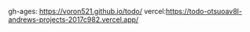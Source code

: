 gh-ages: https://voron521.github.io/todo/
vercel:https://todo-otsuoav8l-andrews-projects-2017c982.vercel.app/
